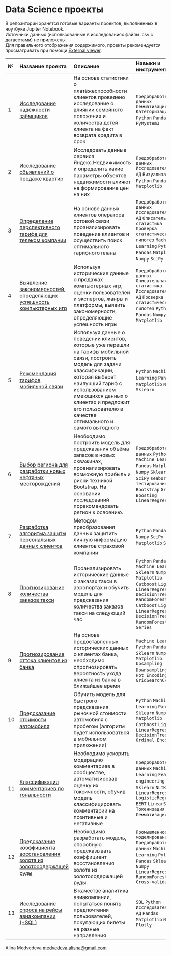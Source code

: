 # Data Science проекты

В репозитории хранятся готовые варианты проектов, выполненных в ноутбуке Jupiter Notebook.  
Источники данных (использованные в исследованиях файлы .csv с датасетами) не приложены.  
Для правильного отображения содержимого, проекты рекомендуется просматривать при помощи [External viewer](https://nbviewer.jupyter.org/).

| №   | **Название проекта**              | **Описание**                                                                     | Навыки и инструменты                            |
| :---| :-------------------------------- |:---------------------------------------------------------------------------------|:------------------------------------------------|
| 1   | [Исследование надёжности заёмщиков]() | На основе статистики о платёжеспособности клиентов проведено исследование о влиянии семейного положения и количества детей клиента на факт возврата кредита в срок | `Предобработка данных` `Лемматизация` `Категоризация` `Python` `Pandas` `PyMystem3` |
| 2 | [Исследование объявлений о продаже квартир]() | Исследовать данные сервиса Яндекс.Недвижимость и определить какие параметры объектов недвижимости влияют на формирование цен на них| `Предобработка данных` `Исследовательский АД` `Визуализация` `Python` `Pandas` `Matplotlib` |
| 3 | [Определение перспективного тарифа для телеком компании]() | На основе данных клиентов оператора сотовой связи проанализировать поведение клиентов и осуществить поиск оптимального тарифного плана | `Предобработка данных` `Исследовательский АД` `Описательная статистика` `Проверка статистических гипотез` `Machine Learning` `Python` `Pandas` `Matplotlib` `Numpy` `SciPy` |
| 4 | [Выявление закономерностей, определяющих успешность компьютерных игр]() | Используя исторические данные о продажах компьютерных игр, оценки пользователей и экспертов, жанры и платформы, выявить закономерности, определяющие успешность игры  | `Предобработка данных` `Описательная статистика` `Исследовательский АД` `Проверка статистических гипотез` `Python` `Pandas` `Numpy` `SciPy` `Matplotlib` |
| 5 | [Рекомендация тарифов мобильной связи]() | Используя данные о поведении клиентов, которые уже перешли на тарифы мобильной связи, построить модель для задачи классификации, которая выберет наилучший тариф с использованием имеющихся данных о клиентах и предложит его пользователю в качестве оптимального и самого выгодного | `Python` `Machine Learning` `Pandas` `Matplotlib` `Numpy` `Sklearn` |
| 6 | [Выбор региона для разработки новых нефтяных месторождений]() | Необходимо построить модель для предсказания объёма запасов в новых скважинах, проанализировать возможную прибыль и риски техникой Bootstrap. На основании исследований порекомендовать регион к освоению. | `Предобработка данных` `Python` `Machine Learning` `Pandas` `Matplotlib` `Numpy` `Sklearn` `SciPy` `seaborn` `A/B-тестирование` `Bootstrap` `Gradient Boosting` `LinearRegression` |
| 7 | [Разработка алгоритма защиты персональных данных клиентов]() | Методом преобразования данных защитить личную информацию клиентов страховой компании | `Python` `Pandas` `Numpy` `SciPy` `Matplotlib` `Sklearn` |
| 8 | [Прогнозирование количества заказов такси]() | Проанализировать исторические данные о заказах такси в аэропортах и обучить модель для предсказания количества заказов такси на следующий час | `Python` `Pandas` `Machine Learning` `Sklearn` `Numpy` `Matplotlib` `Catboost` `LightGBM` `LinearRegression` `DecisionTree` `RandomForest` `Catboost` `LightGBM` `LinearRegression` `DecisionTree` `RandomForest` `Time Series` |
| 9 | [Прогнозирование оттока клиентов из банка]() | На основе предоставленных исторических данных о клиентах банка, необходимо спрогнозировать вероятность ухода клиента из банка в ближайшее время | `Machine Learning` `Python` `Pandas` `Sklearn` `Numpy` `Matplotlib` `Upsampling` `Downsampling` `One-Hot Encoding` `GridSearchCV` |
| 10 | [Предсказание стоимости автомобиля]() | Обучить модель для быстрого предсказания рыночной стоимости автомобиля с пробегом (алгоритм будет использоваться в мобильном приложении)| `Python` `Machine Learning` `Pandas` `Sklearn` `Numpy` `Matplotlib` `Catboost` `LightGBM` `LinearRegression` `DecisionTree` `Ordinal Encoding` |
| 11 | [Классификация комментариев по тональности]() | Необходимо ускорить модерацию комментариев в сообществе, автоматизировав оценку их токсичности, обучив модель классифицировать комментарии на позитивные и негативные | `Предобработка данных` `Machine Learning` `Feature engineering` `Pandas` `Sklearn` `NLTK` `Numpy` `LinearRegression` `LogisticRegression` `BERT` `LinearSVC` `Токенизация` `Лемматизация`|
| 12 | [Предсказание коэффициента восстановления золота из золотосодержащей руды]() | Необходимо разработать модель, способную предсказывать коэффициент восстановления золота из золотосодержащей руды. | `Промышленное моделирование` `Предобработка данных` `Machine Learning` `Python` `Pandas` `Sklearn` `Numpy` `LinearRegression` `RandomForest` `Cross-validation`|
| 13 | [Исследование спроса на рейсы авиакомпании (+SQL)]() | В качестве аналитика авиакомпании, попытаться понять предпочтения пользователей, покупающих билеты на разные направления |  `SQL` `Python` `Исследовательский АД` `Pandas` `Matplotlib` `Numpy` `Plotly` |

Alina Medvedeva medvedeva.alisha@gmail.com
